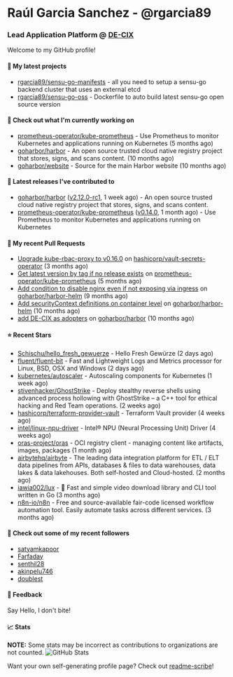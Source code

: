 # Raúl Garcia Sanchez - @rgarcia89
### Lead Application Platform @ [DE-CIX](https://de-cix.net/)

Welcome to my GitHub profile!

#### 🌱 My latest projects

- [rgarcia89/sensu-go-manifests](https://github.com/rgarcia89/sensu-go-manifests) - all you need to setup a sensu-go backend cluster that uses an external etcd
- [rgarcia89/sensu-go-oss](https://github.com/rgarcia89/sensu-go-oss) - Dockerfile to auto build latest sensu-go open source version

#### 👷 Check out what I'm currently working on

- [prometheus-operator/kube-prometheus](https://github.com/prometheus-operator/kube-prometheus) - Use Prometheus to monitor Kubernetes and applications running on Kubernetes (5 months ago)
- [goharbor/harbor](https://github.com/goharbor/harbor) - An open source trusted cloud native registry project that stores, signs, and scans content. (10 months ago)
- [goharbor/website](https://github.com/goharbor/website) - Source for the main Harbor website (10 months ago)

#### 🔭 Latest releases I've contributed to

- [goharbor/harbor](https://github.com/goharbor/harbor) ([v2.12.0-rc1](https://github.com/goharbor/harbor/releases/tag/v2.12.0-rc1), 1 week ago) - An open source trusted cloud native registry project that stores, signs, and scans content.
- [prometheus-operator/kube-prometheus](https://github.com/prometheus-operator/kube-prometheus) ([v0.14.0](https://github.com/prometheus-operator/kube-prometheus/releases/tag/v0.14.0), 1 month ago) - Use Prometheus to monitor Kubernetes and applications running on Kubernetes

#### 🔨 My recent Pull Requests

- [Upgrade kube-rbac-proxy to v0.16.0](https://github.com/hashicorp/vault-secrets-operator/pull/881) on [hashicorp/vault-secrets-operator](https://github.com/hashicorp/vault-secrets-operator) (3 months ago)
- [Get latest version by tag if no release exists](https://github.com/prometheus-operator/kube-prometheus/pull/2435) on [prometheus-operator/kube-prometheus](https://github.com/prometheus-operator/kube-prometheus) (5 months ago)
- [Add condition to disable nginx even if not exposing via ingress](https://github.com/goharbor/harbor-helm/pull/1687) on [goharbor/harbor-helm](https://github.com/goharbor/harbor-helm) (9 months ago)
- [Add securityContext definitions on container level](https://github.com/goharbor/harbor-helm/pull/1673) on [goharbor/harbor-helm](https://github.com/goharbor/harbor-helm) (10 months ago)
- [add DE-CIX as adopters](https://github.com/goharbor/harbor/pull/19707) on [goharbor/harbor](https://github.com/goharbor/harbor) (10 months ago)

#### ⭐ Recent Stars

- [Schischu/hello_fresh_gewuerze](https://github.com/Schischu/hello_fresh_gewuerze) - Hello Fresh Gewürze (2 days ago)
- [fluent/fluent-bit](https://github.com/fluent/fluent-bit) - Fast and Lightweight Logs and Metrics processor for Linux, BSD, OSX and Windows (2 days ago)
- [kubernetes/autoscaler](https://github.com/kubernetes/autoscaler) - Autoscaling components for Kubernetes (1 week ago)
- [stivenhacker/GhostStrike](https://github.com/stivenhacker/GhostStrike) - Deploy stealthy reverse shells using advanced process hollowing with GhostStrike – a C&#43;&#43; tool for ethical hacking and Red Team operations. (2 weeks ago)
- [hashicorp/terraform-provider-vault](https://github.com/hashicorp/terraform-provider-vault) - Terraform Vault provider (4 weeks ago)
- [intel/linux-npu-driver](https://github.com/intel/linux-npu-driver) - Intel® NPU (Neural Processing Unit) Driver (4 weeks ago)
- [oras-project/oras](https://github.com/oras-project/oras) - OCI registry client - managing content like artifacts, images, packages (1 month ago)
- [airbytehq/airbyte](https://github.com/airbytehq/airbyte) - The leading data integration platform for ETL / ELT data pipelines from APIs, databases &amp; files to data warehouses, data lakes &amp; data lakehouses. Both self-hosted and Cloud-hosted. (2 months ago)
- [iawia002/lux](https://github.com/iawia002/lux) - 👾 Fast and simple video download library and CLI tool written in Go (3 months ago)
- [n8n-io/n8n](https://github.com/n8n-io/n8n) - Free and source-available fair-code licensed workflow automation tool. Easily automate tasks across different services. (3 months ago)

#### 👯 Check out some of my recent followers

- [satyamkapoor](https://github.com/satyamkapoor)
- [Farfaday](https://github.com/Farfaday)
- [senthil28](https://github.com/senthil28)
- [akinpelu746](https://github.com/akinpelu746)
- [doublest](https://github.com/doublest)

#### 💬 Feedback

Say Hello, I don't bite!

#### 📈 Stats

**NOTE:** Some stats may be incorrect as contributions to organizations are not counted.
![GitHub Stats](https://github-readme-stats.vercel.app/api?username=rgarcia89&count_private=false&theme=tokyonight&show_icons=true)


Want your own self-generating profile page? Check out [readme-scribe](https://github.com/muesli/readme-scribe)!
